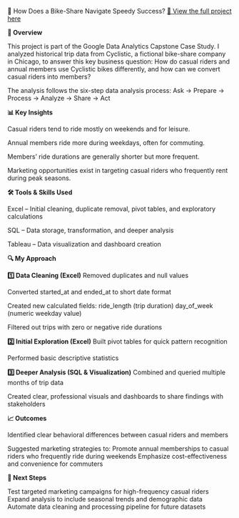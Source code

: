 🚴 How Does a Bike-Share Navigate Speedy Success?
[🔗 View the full project here](https://qianqianm.github.io/GoogleCaseStudy/)

**📌 Overview**

This project is part of the Google Data Analytics Capstone Case Study.
I analyzed historical trip data from Cyclistic, a fictional bike-share company in Chicago, to answer this key business question:
How do casual riders and annual members use Cyclistic bikes differently, and how can we convert casual riders into members?

The analysis follows the six-step data analysis process:
Ask → Prepare → Process → Analyze → Share → Act

**📊 Key Insights**

Casual riders tend to ride mostly on weekends and for leisure.

Annual members ride more during weekdays, often for commuting.

Members’ ride durations are generally shorter but more frequent.

Marketing opportunities exist in targeting casual riders who frequently rent during peak seasons.

**🛠️ Tools & Skills Used**

Excel – Initial cleaning, duplicate removal, pivot tables, and exploratory calculations

SQL – Data storage, transformation, and deeper analysis

Tableau – Data visualization and dashboard creation

**🔍 My Approach**

**1️⃣ Data Cleaning (Excel)**
Removed duplicates and null values

Converted started_at and ended_at to short date format

Created new calculated fields:
ride_length (trip duration)
day_of_week (numeric weekday value)

Filtered out trips with zero or negative ride durations

**2️⃣ Initial Exploration (Excel)**
Built pivot tables for quick pattern recognition

Performed basic descriptive statistics

**3️⃣ Deeper Analysis (SQL & Visualization)**
Combined and queried multiple months of trip data

Created clear, professional visuals and dashboards to share findings with stakeholders

**📈 Outcomes**

Identified clear behavioral differences between casual riders and members

Suggested marketing strategies to:
Promote annual memberships to casual riders who frequently ride during weekends
Emphasize cost-effectiveness and convenience for commuters

**🚀 Next Steps**

Test targeted marketing campaigns for high-frequency casual riders
Expand analysis to include seasonal trends and demographic data
Automate data cleaning and processing pipeline for future datasets